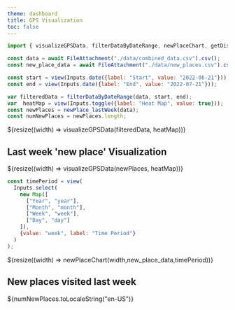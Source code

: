 ```yaml
---
theme: dashboard
title: GPS Visualization 
toc: false
---
```



<style>
  .my-cluster-icon {
    width: 40px;
    height: 40px;
    border: 2px solid #ffffff;
    border-radius: 50%;
    background: rgba(255, 255, 255, 0.6); /* Lightly transparent white background */
    color: #000; /* Text color changed to black */
    text-align: center;
    line-height: 40px; /* Same as the icon height */
    font-size: 16px; /* Adjust font size as needed */
    font-weight: bold;
    text-shadow: 0 0 3px #fff; /* White text shadow */
  }
</style>

```js
import { visualizeGPSData, filterDataByDateRange, newPlaceChart, getDistance, isNewPlace , newPlace_lastWeek} from "./components/charts.js";


```
```js
const data = await FileAttachment("./data/combined_data.csv").csv();
const new_place_data = await FileAttachment("./data/new_places.csv").csv();

const start = view(Inputs.date({label: "Start", value: "2022-06-21"}));
const end = view(Inputs.date({label: "End", value: "2022-07-21"}));

```


```js
var filteredData = filterDataByDateRange(data, start, end);
var  heatMap = view(Inputs.toggle({label: "Heat Map", value: true}));
const newPlaces = newPlace_lastWeek(data);
const numNewPlaces = newPlaces.length;
```


<div class="grid grid-cols-1">
  <div class="card">
    ${resize((width) => visualizeGPSData(filteredData, heatMap))}
  </div>
</div>



## Last week 'new place' Visualization



<div class="grid grid-cols-1">
  <div class="card">
    ${resize((width) => visualizeGPSData(newPlaces, heatMap))}
  </div>
</div>

```js
const timePeriod = view(
  Inputs.select(
    new Map([
      ["Year", "year"],
      ["Month", "month"],
      ["Week", "week"],
      ["Day", "day"]
    ]),
    {value: "week", label: "Time Period"}
  )
);
```

<div class="grid grid-cols-1">
  <div class="card">
    ${resize((width) => newPlaceChart(width,new_place_data,timePeriod))}
  </div>
</div>
    


<div class="grid grid-cols-1">
  <div class="card">
    <h2>New places visited last week </h2>
    <span class="big">${numNewPlaces.toLocaleString("en-US")}</span>
  </div>
</div>